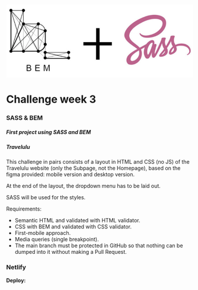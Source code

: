 ![banner-week3](./assets/images/bannerReadme.png)

# Challenge week 3

### SASS & BEM

##### First project using SASS and BEM

##### Travelulu

This challenge in pairs consists of a layout in HTML and CSS (no JS) of the Travelulu website (only the Subpage, not the Homepage), based on the figma provided: mobile version and desktop version.

At the end of the layout, the dropdown menu has to be laid out.

SASS will be used for the styles.

Requirements:

-   Semantic HTML and validated with HTML validator.
-   CSS with BEM and validated with CSS validator.
-   First-mobile approach.
-   Media queries (single breakpoint).
-   The main branch must be protected in GitHub so that nothing can be dumped into it without making a Pull Request.

### Netlify

**Deploy:**
